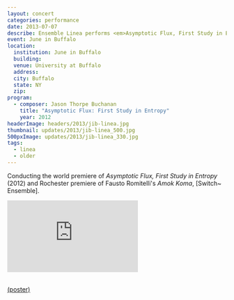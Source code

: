 ```yaml
---
layout: concert
categories: performance
date: 2013-07-07
describe: Ensemble Linea performs <em>Asymptotic Flux, First Study in Entropy</em> (2012) at June in Buffalo, Jean-Philippe Wurtz, conductor.
event: June in Buffalo
location:
  institution: June in Buffalo
  building:
  venue: University at Buffalo
  address:
  city: Buffalo
  state: NY
  zip:
program:
  - composer: Jason Thorpe Buchanan
    title: "Asymptotic Flux: First Study in Entropy"
    year: 2012
headerImage: headers/2013/jib-linea.jpg
thumbnail: updates/2013/jib-linea_500.jpg
500pxImage: updates/2013/jib-linea_330.jpg
tags:
  - linea
  - older
---
```


Conducting the world premiere of <em>Asymptotic Flux, First Study in Entropy</em> (2012) and Rochester premiere of Fausto Romitelli's <em>Amok Koma</em>, [Switch~ Ensemble].

<section class="score-vid-header module-bg-dark" background-color="#051f4a">
<div class="row full-width" width="100%">
    <div class="col-12 nopadding"><iframe class="embed-responsive-item" height="165vh" src="https://player.vimeo.com/video/123763683" frameborder="0" allowfullscreen></iframe></div><br>
</div></section>


<a href="https://www.jasonthorpebuchanan.com/img/Ossia_october_2012.png">(poster)</a>
